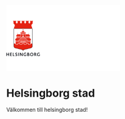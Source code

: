 <p>
  <a href="https://github.com/helsingborg-stad/monitoring">
    <img src="https://github.com/helsingborg-stad/.github/raw/main/profile/images/hbg-github-logo-combo.png" alt="Logo" width="300">
  </a>
</p>
<h1>Helsingborg stad</h1>

Välkommen till helsingborg stad!
